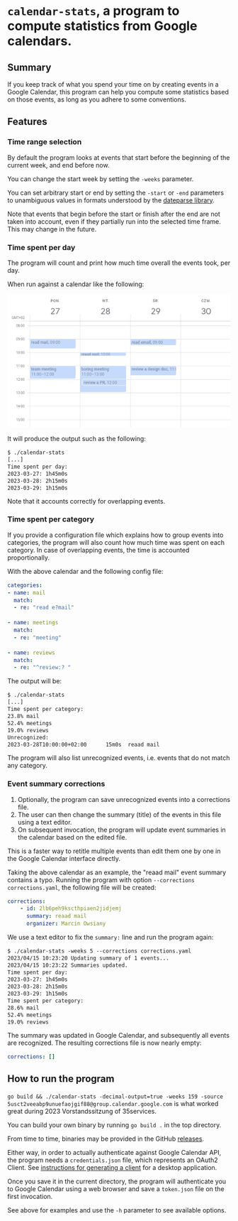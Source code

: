 # `calendar-stats`, a program to compute statistics from Google calendars.

## Summary

If you keep track of what you spend your time on by creating events in a Google
Calendar, this program can help you compute some statistics based on those
events, as long as you adhere to some conventions.

## Features

### Time range selection

By default the program looks at events that start before the beginning of the
current week, and end before now.

You can change the start week by setting the `-weeks` parameter.

You can set arbitrary start or end by setting the `-start` or `-end` parameters
to unambiguous values in formats understood by the [dateparse
library](https://github.com/araddon/dateparse).

Note that events that begin before the start or finish after the end are not
taken into account, even if they partially run into the selected time frame.
This may change in the future.

### Time spent per day

The program will count and print how much time overall the events took, per day.

When run against a calendar like the following:

![Calendar screenshot](img/calendar.png)

It will produce the output such as the following:
```
$ ./calendar-stats
[...]
Time spent per day:
2023-03-27: 1h45m0s
2023-03-28: 2h15m0s
2023-03-29: 1h15m0s
```

Note that it accounts correctly for overlapping events.

### Time spent per category

If you provide a configuration file which explains how to group events into
categories, the program will also count how much time was spent on each category.
In case of overlapping events, the time is accounted proportionally.

With the above calendar and the following config file:

```yaml
categories:
- name: mail
  match:
  - re: "read e?mail"

- name: meetings
  match:
  - re: "meeting"

- name: reviews
  match:
  - re: "^review:? "
```

The output will be:

```
$ ./calendar-stats
[...]
Time spent per category:
23.8% mail
52.4% meetings
19.0% reviews
Unrecognized:
2023-03-28T10:00:00+02:00      15m0s  reaad mail
```

The program will also list unrecognized events, i.e. events that do not match
any category.

### Event summary corrections

1. Optionally, the program can save unrecognized events into a corrections
   file.
2. The user can then change the summary (title) of the events in this file
   using a text editor.
3. On subsequent invocation, the program will update event summaries in the
   calendar based on the edited file.

This is a faster way to retitle multiple events than edit them one by one in
the Google Calendar interface directly.

Taking the above calendar as an example, the "reaad mail" event summary
contains a typo.  Running the program with option `--corrections
corrections.yaml`, the following file will be created:

```yaml
corrections:
    - id: 2lb6peh9kscthpiaen2jidjemj
      summary: reaad mail
      organizer: Marcin Owsiany
```

We use a text editor to fix the `summary:` line and run the program again:

```
$ ./calendar-stats -weeks 5 --corrections corrections.yaml 
2023/04/15 10:23:20 Updating summary of 1 events...
2023/04/15 10:23:22 Summaries updated.
Time spent per day:
2023-03-27: 1h45m0s
2023-03-28: 2h15m0s
2023-03-29: 1h15m0s
Time spent per category:
28.6% mail
52.4% meetings
19.0% reviews
```

The summary was updated in Google Calendar, and subsequently all events are recognized.
The resulting corrections file is now nearly empty:

```yaml
corrections: []
```

## How to run the program

`go build && ./calendar-stats -decimal-output=true -weeks 159 -source 5usct2veeabp9unuefaojgif88@group.calendar.google.com` is what worked great during 2023 Vorstandssitzung of 35services.

You can build your own binary by running `go build .` in the top directory.

From time to time, binaries may be provided in the GitHub [releases](https://github.com/porridge/calendar-stats/releases).

Either way, in order to actually authenticate against Google Calendar API, the program
needs a `credentials.json` file, which represents an OAuth2 Client. See [instructions
for generating a client](https://developers.google.com/calendar/api/quickstart/go)
for a desktop application.

Once you save it in the current directory, the program will authenticate you to Google Calendar
using a web browser and save a `token.json` file on the first invocation.

See above for examples and use the `-h` parameter to see available options.
